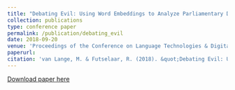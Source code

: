 ```yaml
---
title: "Debating Evil: Using Word Embeddings to Analyze Parliamentary Debates on War Criminals in The Netherlands"
collection: publications
type: conference paper
permalink: /publication/debating_evil
date: 2018-09-20
venue: 'Proceedings of the Conference on Language Technologies & Digital Humanities 2018'
paperurl: 
citation: 'van Lange, M. & Futselaar, R. (2018). &quot;Debating Evil: Using Word Embeddings to Analyze Parliamentary Debates on War Criminals in The Netherlands.&quot; <i>Proceedings of the Conference on Language Technologies & Digital Humanities 2018</i>'
---
```


[Download paper here](http://www.sdjt.si/wp/wp-content/uploads/2018/09/JTDH-2018_Lange-et-al_Debating-evil-Using-Word-Embeddings-to-Analyze-Parliamentary-Debates-on-War-Criminals-in-The-Netherlands.pdf)
